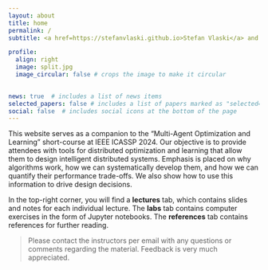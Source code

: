 ```yaml
---
layout: about
title: home
permalink: /
subtitle: <a href=https://stefanvlaski.github.io>Stefan Vlaski</a> and <a href=https://asl.epfl.ch>Ali H. Sayed</a>

profile:
  align: right
  image: split.jpg
  image_circular: false # crops the image to make it circular
  

news: true  # includes a list of news items
selected_papers: false # includes a list of papers marked as "selected={true}"
social: false  # includes social icons at the bottom of the page
---
```

This website serves as a companion to the “Multi-Agent Optimization and Learning” short-course at IEEE ICASSP 2024. Our objective is to provide attendees with tools for distributed optimization and learning that allow them to design intelligent distributed systems. Emphasis is placed on why algorithms work, how we can systematically develop them, and how we can quantify their performance trade-offs. We also show how to use this information to drive design decisions. 

In the top-right corner, you will find a **lectures** tab, which contains slides and notes for each individual lecture. The **labs** tab contains computer exercises in the form of Jupyter notebooks. The **references** tab contains references for further reading.

> Please contact the instructors per email with any questions or comments regarding the material. Feedback is very much appreciated.
